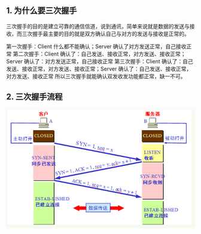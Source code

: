 ## 1. 为什么要三次握手 

三次握手的目的是建立可靠的通信信道，说到通讯，简单来说就是数据的发送与接收，而三次握手最主要的目的就是双方确认自己与对方的发送与接收是正常的。 

第一次握手：Client 什么都不能确认；Server 确认了对方发送正常，自己接收正常 
第二次握手：Client 确认了：自己发送、接收正常，对方发送、接收正常；Server 确认了：对方发送正常，自己接收正常 
第三次握手：Client 确认了：自己发送、接收正常，对方发送、接收正常；Server 确认了：自己发送、接收正常，对方发送、接收正常 所以三次握手就能确认双发收发功能都正常，缺一不可。

## 2. 三次握手流程
![](jpg/TCP三次握手.png)
